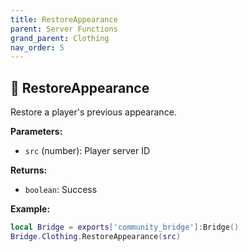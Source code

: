 ```yaml
---
title: RestoreAppearance
parent: Server Functions
grand_parent: Clothing
nav_order: 5
---
```


## 🔹 RestoreAppearance

Restore a player's previous appearance.

**Parameters:**
- `src` (number): Player server ID

**Returns:**
- `boolean`: Success

**Example:**
```lua
local Bridge = exports['community_bridge']:Bridge()
Bridge.Clothing.RestoreAppearance(src)
```
